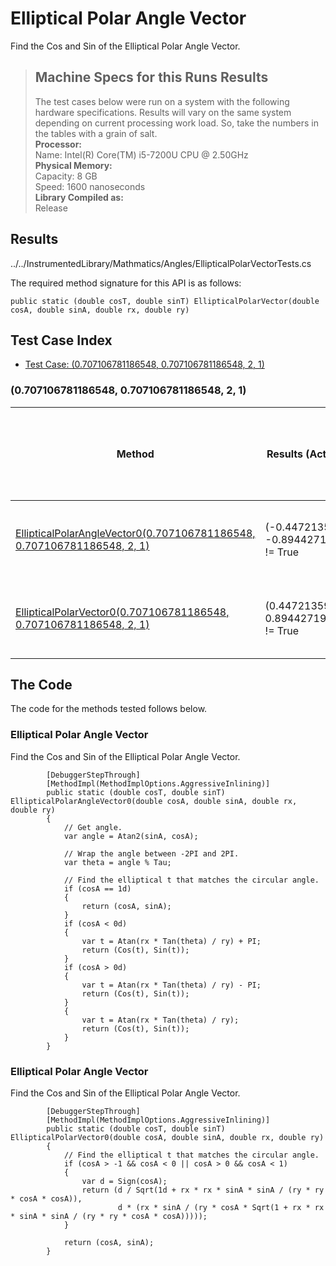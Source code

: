# Elliptical Polar Angle Vector

Find the Cos and Sin of the Elliptical Polar Angle Vector.

> ## Machine Specs for this Runs Results
> The test cases below were run on a system with the following hardware specifications. Results will vary on the same system depending on current processing work load. So, take the numbers in the tables with a grain of salt.  
> **Processor:**  
> Name: Intel(R) Core(TM) i5-7200U CPU @ 2.50GHz  
  > **Physical Memory:**  
> Capacity: 8 GB  
> Speed: 1600 nanoseconds  
  > **Library Compiled as:**  
> Release  

## Results

../../InstrumentedLibrary/Mathmatics/Angles/EllipticalPolarVectorTests.cs

The required method signature for this API is as follows:

```CSharp
public static (double cosT, double sinT) EllipticalPolarVector(double cosA, double sinA, double rx, double ry)
```

## Test Case Index

- [Test Case: (0.707106781186548, 0.707106781186548, 2, 1)](#0.707106781186548,-0.707106781186548,-2,-1)

### (0.707106781186548, 0.707106781186548, 2, 1)

| Method | Results (Actual, Expected) | Time (Trials, Elapsed time, Average running time) | Notes |
|---|---|---|---|
| [EllipticalPolarAngleVector0(0.707106781186548, 0.707106781186548, 2, 1)](#Elliptical-Polar-Angle-Vector) | (-0.44721359549995793, -0.89442719099991586) != True | 10000 in 12 ms. 0.0012 ms. average |  |
| [EllipticalPolarVector0(0.707106781186548, 0.707106781186548, 2, 1)](#Elliptical-Polar-Angle-Vector) | (0.44721359549995793, 0.89442719099991586) != True | 10000 in 19 ms. 0.0019 ms. average |  |

## The Code

The code for the methods tested follows below.

### Elliptical Polar Angle Vector

Find the Cos and Sin of the Elliptical Polar Angle Vector.  

```CSharp
        [DebuggerStepThrough]
        [MethodImpl(MethodImplOptions.AggressiveInlining)]
        public static (double cosT, double sinT) EllipticalPolarAngleVector0(double cosA, double sinA, double rx, double ry)
        {
            // Get angle.
            var angle = Atan2(sinA, cosA);

            // Wrap the angle between -2PI and 2PI.
            var theta = angle % Tau;

            // Find the elliptical t that matches the circular angle.
            if (cosA == 1d)
            {
                return (cosA, sinA);
            }
            if (cosA < 0d)
            {
                var t = Atan(rx * Tan(theta) / ry) + PI;
                return (Cos(t), Sin(t));
            }
            if (cosA > 0d)
            {
                var t = Atan(rx * Tan(theta) / ry) - PI;
                return (Cos(t), Sin(t));
            }
            {
                var t = Atan(rx * Tan(theta) / ry);
                return (Cos(t), Sin(t));
            }
        }
```

### Elliptical Polar Angle Vector

Find the Cos and Sin of the Elliptical Polar Angle Vector.  

```CSharp
        [DebuggerStepThrough]
        [MethodImpl(MethodImplOptions.AggressiveInlining)]
        public static (double cosT, double sinT) EllipticalPolarVector0(double cosA, double sinA, double rx, double ry)
        {
            // Find the elliptical t that matches the circular angle.
            if (cosA > -1 && cosA < 0 || cosA > 0 && cosA < 1)
            {
                var d = Sign(cosA);
                return (d / Sqrt(1d + rx * rx * sinA * sinA / (ry * ry * cosA * cosA)),
                        d * (rx * sinA / (ry * cosA * Sqrt(1 + rx * rx * sinA * sinA / (ry * ry * cosA * cosA)))));
            }

            return (cosA, sinA);
        }
```

